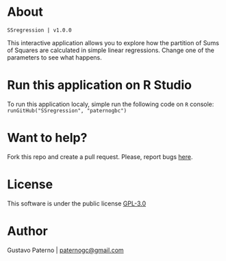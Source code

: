 # About
`SSregression | v1.0.0`

This interactive application allows you to explore how the partition of Sums of Squares are calculated in simple linear regressions. Change one of the parameters to see what happens.

# Run this application on R Studio

To run this application localy, simple run the following code on `R` console:  
`runGitHub("SSregression", "paternogbc")` 


# Want to help?
Fork this repo and create a pull request. Please, report bugs [here](https://github.com/paternogbc/SSregression/issues).


# License
This software is under the public license [GPL-3.0](http://www.gnu.org/licenses/gpl-3.0.en.html)
 
# Author
Gustavo Paterno | paternogc@gmail.com
